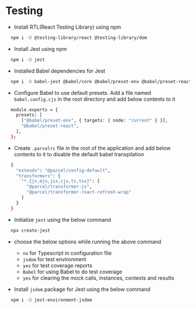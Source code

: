 ﻿# Testing

- Install RTL(React Testing Library) using npm
```bash
  npm i -D @testing-library/react @testing-library/dom
```

- Install Jest using npm
```bash
  npm i -D jest
```

- Installed Babel dependencies for Jest
```bash
  npm i -D babel-jest @babel/core @babel/preset-env @babel/preset-react
```

- Configure Babel to use default presets. Add a file named `babel.config.cjs` in the root directory and add below contents to it
```bash
  module.exports = {
    presets: [
      ["@babel/preset-env", { targets: { node: "current" } }],
      "@babel/preset-react",
    ],
  };
```

- Create `.parcelrc` file in the root of the application and add below contents to it to disable the default babel transpilation
```bash
  {
    "extends": "@parcel/config-default",
    "transformers": {
      "*.{js,mjs,jsx,cjs,ts,tsx}": [
        "@parcel/transformer-js",
        "@parcel/transformer-react-refresh-wrap"
      ]
    }
  }
```

- Initialize `jest` using the below command
```bash
  npx create-jest
```
- choose the below options while running the above command
  - `no` for Typescript in configuration file
  - `jsdom` for test environment
  - `yes` for test coverage reports
  - `Babel` for using Babel to do test coverage
  - `yes` for clearing the mock calls, instances, contexts and results

- Install `jsdom` package for Jest using the below command
```bash
  npm i -D jest-environment-jsdom
```